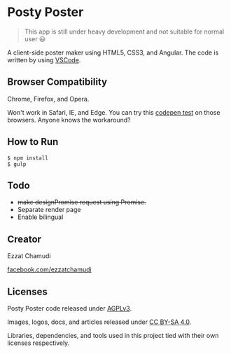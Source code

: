 # Posty Poster

> This app is still under heavy development and not suitable for normal user 😃

A client-side poster maker using HTML5, CSS3, and Angular. The code is written by using [VSCode](https://github.com/Microsoft/vscode).

## Browser Compatibility

Chrome, Firefox, and Opera.

Won't work in Safari, IE, and Edge. You can try this [codepen test](http://codepen.io/ezh/pen/RrLZqM) on those browsers. Anyone knows the workaround?

## How to Run

```
$ npm install
$ gulp
```

## Todo

- ~~make designPromise request using Promise.~~
- Separate render page
- Enable bilingual

## Creator

Ezzat Chamudi

[facebook.com/ezzatchamudi](https://facebook.com/ezzatchamudi)

## Licenses

Posty Poster code released under [AGPLv3](http://www.gnu.org/licenses/agpl-3.0.html). 

Images, logos, docs, and articles released under [CC BY-SA 4.0](https://creativecommons.org/licenses/by-sa/4.0/). 

Libraries, dependencies, and tools used in this project tied with their own licenses respectively.
